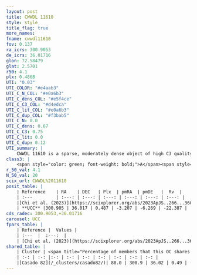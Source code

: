 ```yaml
---
layout: post
title: CWWDL 11610
style: style
title_flag: true
more_names: 
fname: cwwdl11610
fov: 0.137
ra_icrs: 300.9053
de_icrs: 36.01716
glon: 72.58479
glat: 2.5701
r50: 4.1
plx: 0.4868
UTI: "0.03"
UTI_COLOR: "#e4aab3"
UTI_C_N_COL: "#e0a6b3"
UTI_C_dens_COL: "#e5f4ce"
UTI_C_C3_COL: "#d4edca"
UTI_C_lit_COL: "#e0a6b3"
UTI_C_dup_COL: "#f3bab5"
UTI_C_N: 0.0
UTI_C_dens: 0.67
UTI_C_C3: 0.75
UTI_C_lit: 0.0
UTI_C_dup: 0.12
UTI_summary: |
    CWWDL 11610 is a sparse, moderately dense object of high C3 quality. It was recently reported in the literature.<br><br><span style="color: #99180f; font-weight: bold;">Warning: </span>This is likely a duplicate object, which shares a large percentage of members with at least one previously reported entry.<br><br><span style="color: #99180f; font-weight: bold;">Warning: </span>contains less than 25 stars with <i>P>0.5</i> estimated.
class3: |
    <span style="color: green; font-weight: bold;">A</span><span style="color: #FFC300; font-weight: bold;">B</span>
r_50_val: 4.1
N_50_val: 20
scix_url: CWWDL%2011610
posit_table: |
    | Reference    | RA    | DEC   | Plx  | pmRA  | pmDE   |  Rv  |
    | :---         | :---: | :---: | :---: | :---: | :---: | :---: |
    |[Chi et al. (2023)](https://scixplorer.org/abs/2023ApJS..266...36C) | 300.898 | 36.023 | 0.495 | -3.236 | -6.284 | -22.387 |
    | **UCC** |300.905 | 36.017 | 0.487 | -3.207 | -6.269 | -22.387 | 
cds_radec: 300.9053,+36.01716
carousel: UCC
fpars_table: |
    | Reference |  Values |
    | :---  |  :---:  |
    | [Chi et al. (2023)](https://scixplorer.org/abs/2023ApJS..266...36C) | `logAge=5.85, Z=0.44` |
shared_table: |
    | Cluster | <span title="Percentage of members that this OC shares with the ones listed">%</span>   | RA   | DEC   | Plx   | pmRA  | pmDE  | Rv | UTI |
    | :-: | :-: |:-: | :-: | :-: | :-: | :-: | :-: | :-: |
    |[Casado 82](/_clusters/casado82/)| 88.0 | 300.9 | 36.02 | 0.49 | -3.19 | -6.27 | -22.39 |0.48 |
---
```

